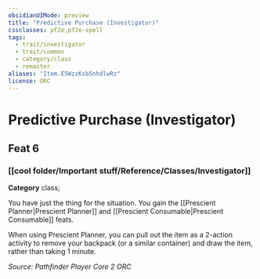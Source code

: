 ```yaml
---
obsidianUIMode: preview
title: "Predictive Purchase (Investigator)"
cssclasses: pf2e,pf2e-spell
tags:
  - trait/investigator
  - trait/common
  - category/class
  - remaster
aliases: "Item.E5WzzKsb5nhdlwRz"
license: ORC
---
```

# Predictive Purchase (Investigator)
## Feat 6
### [[cool folder/Important stuff/Reference/Classes/Investigator]]

**Category** class; 




You have just the thing for the situation. You gain the [[Prescient Planner|Prescient Planner]] and [[Prescient Consumable|Prescient Consumable]] feats.

When using Prescient Planner, you can pull out the item as a 2-action activity to remove your backpack (or a similar container) and draw the item, rather than taking 1 minute.

*Source: Pathfinder Player Core 2*
*ORC*